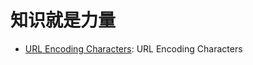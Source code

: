# 知识就是力量

* [URL Encoding Characters](knowledge/url-encoding-characters.md): URL Encoding Characters
